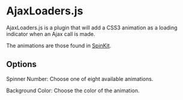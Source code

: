 # AjaxLoaders.js

AjaxLoaders.js is a plugin that will add a CSS3 animation as a loading indicator when an Ajax call is made. 

The animations are those found in [SpinKit](https://github.com/tobiasahlin/SpinKit).

## Options

Spinner Number: Choose one of eight available animations.

Background Color: Choose the color of the animation.